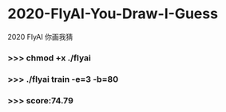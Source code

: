 # 2020-FlyAI-You-Draw-I-Guess
2020 FlyAI 你画我猜

### >>> chmod +x ./flyai
### >>> ./flyai train -e=3 -b=80 
### >>> score:74.79
